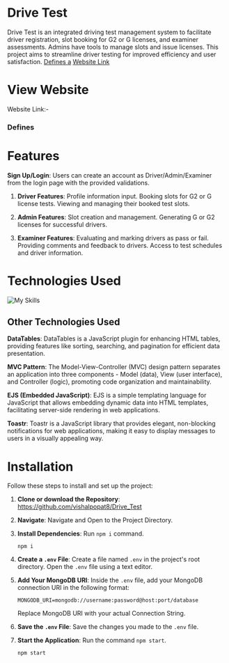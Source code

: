 # Drive Test
Drive Test is an integrated driving test management system to facilitate driver registration, slot booking for G2 or G licenses, and examiner assessments. Admins have tools to manage slots and issue licenses. This project aims to streamline driver testing for improved efficiency and user satisfaction.
[Defines a](#defines-a)
[Website Link](#website-link)
# View Website
Website Link:- 
### Defines
### <a name="website-link" href="https://drive-test.onrender.com/" target="_blank"></a>

# Features
**Sign Up/Login**: Users can create an account as Driver/Admin/Examiner from the login page with the provided validations.

1. **Driver Features**:
  Profile information input.
  Booking slots for G2 or G license tests.
  Viewing and managing their booked test slots.

2. **Admin Features**:
  Slot creation and management.
  Generating G or G2 licenses for successful drivers.

3. **Examiner Features**:
  Evaluating and marking drivers as pass or fail.
  Providing comments and feedback to drivers.
  Access to test schedules and driver information.


# Technologies Used
![My Skills](https://skillicons.dev/icons?i=mongodb,nodejs,express,html,css,js) 

## Other Technologies Used
**DataTables**: DataTables is a JavaScript plugin for enhancing HTML tables, providing features like sorting, searching, and pagination for efficient data presentation.

**MVC Pattern**: The Model-View-Controller (MVC) design pattern separates an application into three components - Model (data), View (user interface), and Controller (logic), promoting code organization and maintainability.

**EJS (Embedded JavaScript)**: EJS is a simple templating language for JavaScript that allows embedding dynamic data into HTML templates, facilitating server-side rendering in web applications.

**Toastr**: Toastr is a JavaScript library that provides elegant, non-blocking notifications for web applications, making it easy to display messages to users in a visually appealing way.

# Installation

Follow these steps to install and set up the project:

1. **Clone or download the Repository**: https://github.com/vishalpopat8/Drive_Test
2. **Navigate**: Navigate and Open to the Project Directory.
3.  **Install Dependencies**: Run `npm i` command.
     ```
     npm i
     ```
4. **Create a `.env` File**:
  Create a file named `.env` in the project's root directory.
  Open the `.env` file using a text editor.
5. **Add Your MongoDB URI**:
  Inside the `.env` file, add your MongoDB connection URI in the following format:
    ```
    MONGODB_URI=mongodb://username:password@host:port/database
    ```
      Replace MongoDB URI with your actual Connection String.
6. **Save the `.env` File**:
  Save the changes you made to the `.env` file.

7. **Start the Application**:
   Run the command `npm start`.
     ```
     npm start
     ```
